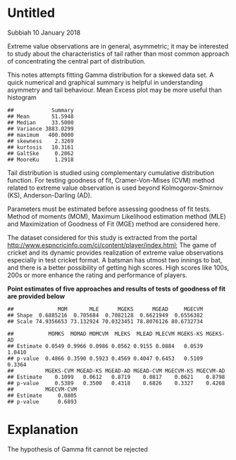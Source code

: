 Untitled
================
Subbiah
10 January 2018

Extreme value observations are in general, asymmetric; it may be interested to study about the characteristics of tail rather than most common approach of concentrating the central part of distribution.

This notes attempts fitting Gamma distribution for a skewed data set. A quick numerical and graphical summary is helpful in understanding asymmetry and tail behaviour. Mean Excess plot may be more useful than histogram

    ##            Summary
    ## Mean       51.5948
    ## Median     33.5000
    ## Variance 3883.0299
    ## maximum   400.0000
    ## skewness    2.3269
    ## kurtosis   10.3161
    ## GaltSke     0.2062
    ## MooreKu     1.2918

Tail distribution is studied using complementary cumulative distribution function. For testing goodness of fit, Cramer-Von-Mises (CVM) method related to extreme value observation is used beyond Kolmogorov-Smirnov (KS), Anderson-Darling (AD).

Parameters must be estimated before assessing goodness of fit tests. Method of moments (MOM), Maximum Likelihood estimation method (MLE) and Maximization of Goodness of Fit (MGE) method are considered here.

The dataset considered for this study is extracted from the portal <http://www.espncricinfo.com/ci/content/player/index.html>; The game of cricket and its dynamic provides realization of extreme value observations especially in test cricket format. A batsman has utmost two innings to bat, and there is a better possibility of getting high scores. High scores like 100s, 200s or more enhance the rating and performance of players.

**Point estimates of five approaches and results of tests of goodness of fit are provided below**

    ##              MOM       MLE      MGEKS      MGEAD     MGECVM
    ## Shape  0.6885216  0.705684  0.7082128  0.6621949  0.6556382
    ## Scale 74.9356653 73.132924 70.0323451 78.8076126 80.6732734

    ##           MOMKS  MOMAD MOMCVM  MLEKS  MLEAD MLECVM MGEKS-KS MGEKS-AD
    ## Estimate 0.0549 0.9966 0.0986 0.0562 0.9155 0.0884   0.0539   1.0410
    ## p-value  0.4866 0.3590 0.5923 0.4569 0.4047 0.6453   0.5109   0.3364
    ##          MGEKS-CVM MGEAD-KS MGEAD-AD MGEAD-CVM MGECVM-KS MGECVM-AD
    ## Estimate    0.1099   0.0612   0.8719    0.0817    0.0621    0.8798
    ## p-value     0.5389   0.3500   0.4318    0.6826    0.3327    0.4268
    ##          MGECVM-CVM
    ## Estimate     0.0805
    ## p-value      0.6893

Explanation
===========

The hypothesis of Gamma fit cannot be rejected
